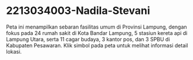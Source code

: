 # 2213034003-Nadila-Stevani
Peta ini menampilkan sebaran fasilitas umum di Provinsi Lampung, dengan fokus pada 24 rumah sakit di Kota Bandar Lampung, 5 stasiun kereta api di Lampung Utara, serta 11 cagar budaya, 3 kantor pos, dan 3 SPBU di Kabupaten Pesawaran. Klik simbol pada peta untuk melihat informasi detail lokasi.

